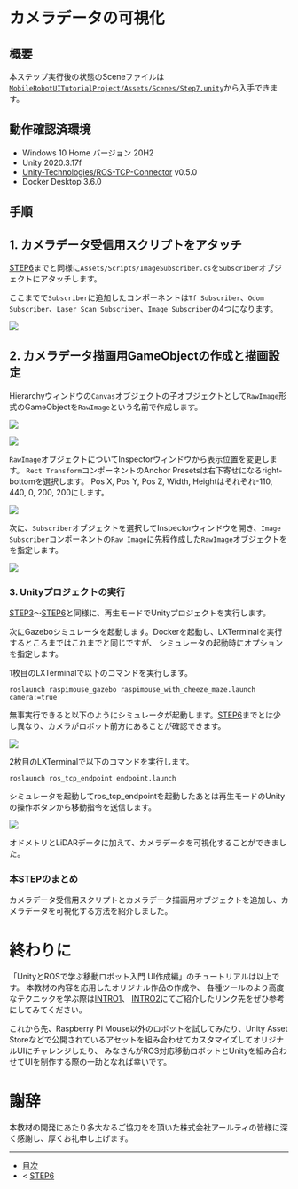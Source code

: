 # カメラデータの可視化

## 概要


本ステップ実行後の状態のSceneファイルは[`MobileRobotUITutorialProject/Assets/Scenes/Step7.unity`](../MobileRobotUITutorialProject/Assets/Scenes/Step7.unity)から入手できます。

## 動作確認済環境

* Windows 10 Home バージョン 20H2
* Unity 2020.3.17f
* [Unity-Technologies/ROS-TCP-Connector](https://github.com/Unity-Technologies/ROS-TCP-Connector) v0.5.0
* Docker Desktop 3.6.0

## 手順

## 1. カメラデータ受信用スクリプトをアタッチ

[STEP6](./step6.md)までと同様に`Assets/Scripts/ImageSubscriber.cs`を`Subscriber`オブジェクトにアタッチします。

ここまでで`Subscriber`に追加したコンポーネントは`Tf Subscriber`、`Odom Subscriber`、`Laser Scan Subscriber`、`Image Subscriber`の4つになります。

![](./images/step7-1.png)

## 2. カメラデータ描画用GameObjectの作成と描画設定

Hierarchyウィンドウの`Canvas`オブジェクトの子オブジェクトとして`RawImage`形式のGameObjectを`RawImage`という名前で作成します。

![](./images/step7-2.png)

![](./images/step7-3.png)

`RawImage`オブジェクトについてInspectorウィンドウから表示位置を変更します。
`Rect Transform`コンポーネントのAnchor Presetsは右下寄せになるright-bottomを選択します。
Pos X, Pos Y, Pos Z, Width, Heightはそれぞれ-110, 440, 0, 200, 200にします。

![](./images/step7-4.png)

次に、`Subscriber`オブジェクトを選択してInspectorウィンドウを開き、`Image Subscriber`コンポーネントの`Raw Image`に先程作成した`RawImage`オブジェクトをを指定します。

![](./images/step7-5.gif)

### 3. Unityプロジェクトの実行

[STEP3](./step3.md)～[STEP6](./step6.md)と同様に、再生モードでUnityプロジェクトを実行します。

次にGazeboシミュレータを起動します。Dockerを起動し、LXTerminalを実行するところまではこれまでと同じですが、
シミュレータの起動時にオプションを指定します。

1枚目のLXTerminalで以下のコマンドを実行します。

```
roslaunch raspimouse_gazebo raspimouse_with_cheeze_maze.launch camera:=true
```

無事実行できると以下のようにシミュレータが起動します。[STEP6](./step6.md)までとは少し異なり、カメラがロボット前方にあることが確認できます。

![](./images/step7-6.png)

2枚目のLXTerminalで以下のコマンドを実行します。

```
roslaunch ros_tcp_endpoint endpoint.launch
```

シミュレータを起動してros_tcp_endpointを起動したあとは再生モードのUnityの操作ボタンから移動指令を送信します。

![](./images/step7-7.gif)

オドメトリとLiDARデータに加えて、カメラデータを可視化することができました。

### 本STEPのまとめ

カメラデータ受信用スクリプトとカメラデータ描画用オブジェクトを追加し、カメラデータを可視化する方法を紹介しました。

# 終わりに

「UnityとROSで学ぶ移動ロボット入門 UI作成編」のチュートリアルは以上です。
本教材の内容を応用したオリジナル作品の作成や、
各種ツールのより高度なテクニックを学ぶ際は[INTRO1](./intro1.md)、
[INTRO2](./intro2.md)にてご紹介したリンク先をぜひ参考にしてみてください。

これから先、Raspberry Pi Mouse以外のロボットを試してみたり、Unity Asset Storeなどで公開されているアセットを組み合わせてカスタマイズしてオリジナルUIにチャレンジしたり、
みなさんがROS対応移動ロボットとUnityを組み合わせてUIを制作する際の一助となれば幸いです。

# 謝辞

本教材の開発にあたり多大なるご協力をを頂いた株式会社アールティの皆様に深く感謝し、厚くお礼申し上げます。

---

* [目次](./intro2.md)
* < [STEP6](./step6.md)